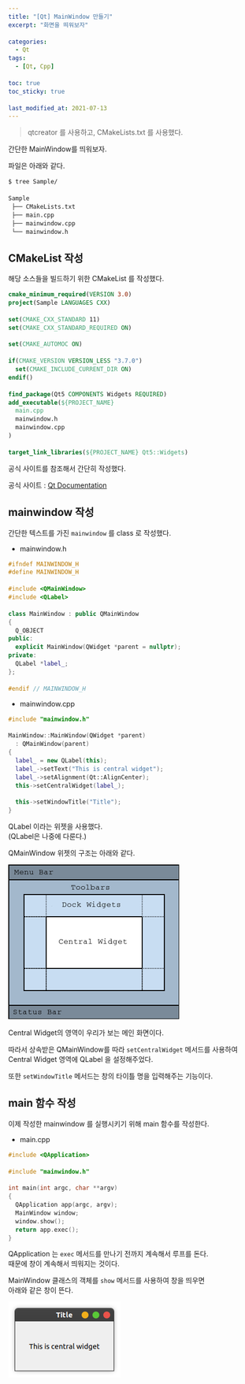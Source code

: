 ```yaml
---
title: "[Qt] MainWindow 만들기"
excerpt: "화면을 띄워보자"

categories:
  - Qt
tags:
  - [Qt, Cpp]

toc: true
toc_sticky: true

last_modified_at: 2021-07-13
---
```


> qtcreator 를 사용하고, CMakeLists.txt 를 사용했다.

간단한 MainWindow를 띄워보자.

파일은 아래와 같다.

```bash
$ tree Sample/

Sample
 ├── CMakeLists.txt
 ├── main.cpp
 ├── mainwindow.cpp
 └── mainwindow.h
```


## CMakeList 작성

해당 소스들을 빌드하기 위한 CMakeList 를 작성했다.

```cmake
cmake_minimum_required(VERSION 3.0)
project(Sample LANGUAGES CXX)

set(CMAKE_CXX_STANDARD 11)
set(CMAKE_CXX_STANDARD_REQUIRED ON)

set(CMAKE_AUTOMOC ON)

if(CMAKE_VERSION VERSION_LESS "3.7.0")
  set(CMAKE_INCLUDE_CURRENT_DIR ON)
endif()

find_package(Qt5 COMPONENTS Widgets REQUIRED)
add_executable(${PROJECT_NAME}
  main.cpp
  mainwindow.h
  mainwindow.cpp
)

target_link_libraries(${PROJECT_NAME} Qt5::Widgets)
```

공식 사이트를 참조해서 간단히 작성했다.

공식 사이트 : [Qt Documentation](https://doc.qt.io/qt-5/cmake-manual.html)



## mainwindow 작성

간단한 텍스트를 가진 `mainwindow` 를 class 로 작성했다.

* mainwindow.h

```cpp
#ifndef MAINWINDOW_H
#define MAINWINDOW_H

#include <QMainWindow>
#include <QLabel>

class MainWindow : public QMainWindow
{
  Q_OBJECT
public:
  explicit MainWindow(QWidget *parent = nullptr);
private:
  QLabel *label_;
};

#endif // MAINWINDOW_H
```

* mainwindow.cpp

```cpp
#include "mainwindow.h"

MainWindow::MainWindow(QWidget *parent) 
  : QMainWindow(parent)
{
  label_ = new QLabel(this);
  label_->setText("This is central widget");
  label_->setAlignment(Qt::AlignCenter);
  this->setCentralWidget(label_);

  this->setWindowTitle("Title");
}​
```

QLabel 이라는 위젯을 사용했다.   
(QLabel은 나중에 다룬다.)

QMainWindow 위젯의 구조는 아래와 같다.

![image](/images/qt-image/mainwindow.png)

Central Widget의 영역이 우리가 보는 메인 화면이다.

따라서 상속받은 QMainWindow를 따라 `setCentralWidget` 메서드를 사용하여    
Central Widget 영역에 QLabel 을 설정해주었다.

또한 `setWindowTitle` 메서드는 창의 타이틀 명을 입력해주는 기능이다.

## main 함수 작성

이제 작성한 mainwindow 를 실행시키기 위해 main 함수를 작성한다.

* main.cpp

```cpp
#include <QApplication>

#include "mainwindow.h"

int main(int argc, char **argv)
{
  QApplication app(argc, argv);
  MainWindow window;
  window.show();
  return app.exec();
}
```

QApplication 는 `exec` 메서드를 만나기 전까지 계속해서 루프를 돈다.   
때문에 창이 계속해서 띄워지는 것이다.

MainWindow 클래스의 객체를 `show` 메서드를 사용하여 창을 띄우면   
아래와 같은 창이 뜬다.

![image](/images/qt-image/mainwindow_result.png)